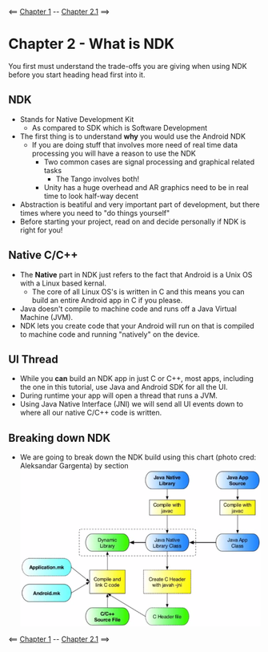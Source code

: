 <== [Chapter 1](./Chapter_01.md) -- [Chapter 2.1](./Chapter_02_01.md) ==>

# Chapter 2 - What is NDK

You first must understand the trade-offs you are giving when using NDK before you start heading head first into it.

## NDK
* Stands for Native Development Kit
    * As compared to SDK which is Software Development 
* The first thing is to understand **why** you would use the Android NDK
    * If you are doing stuff that involves more need of real time data processing you will have a reason to use the NDK
        * Two common cases are signal processing and graphical related tasks
            * The Tango involves both!
        * Unity has a huge overhead and AR graphics need to be in real time to look half-way decent
* Abstraction is beatiful and very important part of development, but there times where you need to "do things yourself"
* Before starting your project, read on and decide personally if NDK is right for you!

## Native C/C++
* The **Native** part in NDK just refers to the fact that Android is a Unix OS with a Linux based kernal.
    * The core of all Linux OS's is written in C and this means you can build an entire Android app in C if you please.
* Java doesn't compile to machine code and runs off a Java Virtual Machine (JVM).
* NDK lets you create code that your Android will run on that is compiled to machine code and running "natively" on the device.

## UI Thread
* While you **can** build an NDK app in just C or C++, most apps, including the one in this tutorial, use Java and Android SDK for all the UI.
* During runtime your app will open a thread that runs a JVM.
* Using Java Native Interface (JNI) we will send all UI events down to where all our native C/C++ code is written.

## Breaking down NDK
* We are going to break down the NDK build using this chart (photo cred: Aleksandar Gargenta) by section
![NDK layout](../Images/Chapter_02_IMG_001.png)
    
<== [Chapter 1](./Chapter_01.md) -- [Chapter 2.1](./Chapter_02_01.md) ==>
